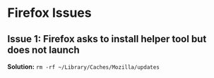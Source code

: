 # Firefox Issues
## Issue 1: Firefox asks to install helper tool but does not launch
**Solution:** `rm -rf ~/Library/Caches/Mozilla/updates`